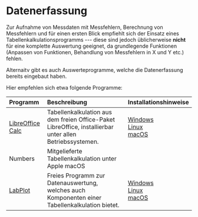 # Datenerfassung

Zur Aufnahme von Messdaten mit Messfehlern, Berechnung von Messfehlern und für einen ersten Blick empfiehlt sich der Einsatz eines Tabellenkalkulationsprogramms --- diese sind jedoch üblicherweise **nicht** für eine komplette Auswertung geeignet, da grundlegende Funktionen (Anpassen von Funktionen, Behandlung von Messfehlern in X und Y etc.) fehlen.

Alternaitv gibt es auch Auswerteprogramme, welche die Datenerfassung bereits eingebaut haben. 

Hier empfehlen sich etwa folgende Programme:

| Programm                                        | Beschreibung                                                                                             | Installationshinweise                                                                                                                                                                    |
|:------------------------------------------------|:---------------------------------------------------------------------------------------------------------|:-----------------------------------------------------------------------------------------------------------------------------------------------------------------------------------------|
| [LibreOffice Calc](https://de.libreoffice.org/) | Tabellenkalkulation aus dem freien Office-Paket LibreOffice, installierbar unter allen Betriebssystemen. | [Windows](./03_01_01_01_LibreOffice_Installation_Windows.md) <br> [Linux](./03_01_01_02_LibreOffice_Installation_Linux.md) <br> [macOS](./03_01_01_03_LibreOffice_Installation_macOS.md) |
| Numbers                                         | Mitgelieferte Tabellenkalkulation unter Apple macOS                                                      |                                                                                                                                                                                          |
| [LabPlot](./04_01_LabPlot.md)                   | Freies Programm zur Datenauswertung, welches auch Komponenten einer Tabellenkalkulation bietet.          | [Windows](./04_01_01_01_LabPlot_Installation_Windows.md) <br> [Linux](./04_01_01_02_LabPlot_Installation_Linux.md) <br> [macOS](./04_01_01_03_LabPlot_Installation_macOS.md)             |

